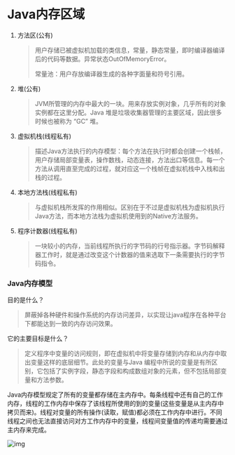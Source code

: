 # Java内存区域

1. 方法区(公有)

   > 用户存储已被虚拟机加载的类信息，常量，静态常量，即时编译器编译后的代码等数据。异常状态OutOfMemoryError。
   >
   > 常量池：用户存放编译器生成的各种字面量和符号引用。

2. 堆(公有) 

   >  JVM所管理的内存中最大的一块。用来存放实例对象，几乎所有的对象实例都在这里分配。Java 堆是垃圾收集器管理的主要区域，因此很多时候也被称为 “GC” 堆。

3. 虚拟机栈(线程私有)

   > 描述Java方法执行的内存模型：每个方法在执行时都会创建一个栈帧，用户存储局部变量表，操作数栈，动态连接，方法出口等信息。每一个方法从调用直至完成的过程，就对应这一个栈帧在虚拟机栈中入栈和出栈的过程。

4. 本地方法栈(线程私有)

   > 与虚拟机栈所发挥的作用相似。区别在于不过是虚拟机栈为虚拟机执行Java方法，而本地方法栈为虚拟机使用到的Native方法服务。

5. 程序计数器(线程私有)

   > 一块较小的内存，当前线程所执行的字节码的行号指示器。字节码解释器工作时，就是通过改变这个计数器的值来选取下一条需要执行的字节码指令。



### Java内存模型

目的是什么？

> 屏蔽掉各种硬件和操作系统的内存访问差异，以实现让java程序在各种平台下都能达到一致的内存访问效果。

它的主要目标是什么？

> 定义程序中变量的访问规则，即在虚拟机中将变量存储到内存和从内存中取出变量这样的底层细节。此处的变量与Java 编程中所说的变量是有所区别，它包括了实例字段，静态字段和构成数组对象的元素，但不包括局部变量和方法参数。

Java内存模型规定了所有的变量都存储在主内存中。每条线程中还有自己的工作内存，线程的工作内存中保存了该线程所使用的到的变量(这些变量是从主内存中拷贝而来)。线程对变量的所有操作(读取，赋值)都必须在工作内存中进行。不同线程之间也无法直接访问对方工作内存中的变量，线程间变量值的传递均需要通过主内存来完成。

![img](E:\Android_NoteBook\Android_NoteBook\assets\3985563-7db5daa99dd1f3c3.png)
